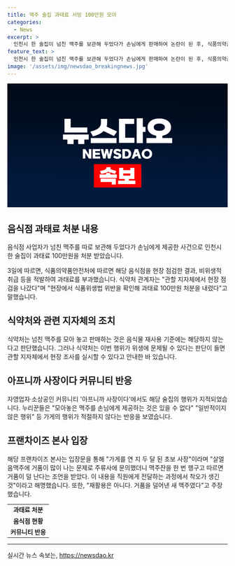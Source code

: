 ```yaml
---
title: 맥주 술집 과태료 서빙 100만원 모아
categories:
  - News
excerpt: >
  인천시 한 술집이 넘친 맥주를 보관해 두었다가 손님에게 판매하여 논란이 된 후, 식품의약품안전처로부터 100만원의 과태료를 부과받았다. 관할 지자체는 현장 점검을 통해 비위생적 취급 등을 적발하고, 해당 술집에 과태료를 부과했다고 전했다. 이에 대해 자영업자와 소상공인 커뮤니티에서 해당 술집의 행위를 비판하는 목소리가 나오고 있으며, 해당 프랜차이즈 본사는 사장의 실수로 사고가 발생한 것이라고 주장했다.
feature_text: >
  인천시 한 술집이 넘친 맥주를 보관해 두었다가 손님에게 판매하여 논란이 된 후, 식품의약품안전처로부터 100만원의 과태료를 부과받았다. 관할 지자체는 현장 점검을 통해 비위생적 취급 등을 적발하고, 해당 술집에 과태료를 부과했다고 전했다. 이에 대해 자영업자와 소상공인 커뮤니티에서 해당 술집의 행위를 비판하는 목소리가 나오고 있으며, 해당 프랜차이즈 본사는 사장의 실수로 사고가 발생한 것이라고 주장했다.
image: '/assets/img/newsdao_breakingnews.jpg'
---
```


<p><img src="/assets/img/newsdao_breakingnews.jpg" alt="koreaapp 속보" /></p>

<h2 data-ke-size="size26">음식점 과태료 처분 내용</h2>

<p>음식점 사업자가 넘친 맥주를 따로 보관해 두었다가 손님에게 제공한 사건으로 인천시 한 술집이 과태료 100만원을 처분 받았습니다.</p>

<p data-ke-size="size16">3일에 따르면, 식품의약품안전처에 따르면 해당 음식점을 현장 점검한 결과, 비위생적 취급 등을 적발하여 과태료를 부과했습니다. 식약처 관계자는 "관할 지자체에서 현장 점검을 나갔다"며 "현장에서 식품위생법 위반을 확인해 과태료 100만원 처분을 내렸다"고 말했습니다.</p>

<h2 data-ke-size="size26">식약처와 관련 지자체의 조치</h2>

<p data-ke-size="size16">식약처는 넘친 맥주를 모아 놓고 판매하는 것은 음식물 재사용 기준에는 해당하지 않는다고 판단했습니다. 그러나 식약처는 이번 행위가 위생에 문제될 수 있다는 판단이 들면 관할 지자체에서 현장 조사를 실시할 수 있다고 안내한 바 있습니다.</p>

<h2 data-ke-size="size26">아프니까 사장이다 커뮤니티 반응</h2>

<p data-ke-size="size16">자영업자·소상공인 커뮤니티 '아프니까 사장이다'에서도 해당 술집의 행위가 지적되었습니다. 누리꾼들은 "모아놓은 맥주를 손님에게 제공하는 것은 있을 수 없다" "일반적이지 않은 행위" 등 가게의 행위가 적절하지 않다는 반응을 보였습니다.</p>

<h2 data-ke-size="size26">프랜차이즈 본사 입장</h2>

<p data-ke-size="size16">해당 프랜차이즈 본사는 입장문을 통해 "가게를 연 지 두 달 된 초보 사장"이라며 "살얼음맥주에 거품이 많이 나는 문제로 주류사에 문의했더니 맥주잔을 한 번 헹구고 따르면 거품이 덜 난다는 조언을 받았다. 이 내용을 직원에게 전달하는 과정에서 착오가 생긴 것"이라고 해명했습니다. 또한, "재활용은 아니다. 거품을 덜어낸 새 맥주였다"고 주장했습니다.</p>

<table>
   <tr>
      <td style="text-align: center; height: 17px;"><b>과태료 처분</b></td>
   </tr>
   <tr>
      <td style="text-align: center; height: 17px;"><b>음식점 현황</b></td>
   </tr>
   <tr>
      <td style="text-align: center; height: 17px;"><b>커뮤니티 반응</b></td>
   </tr>
</table>

<hr>
실시간 뉴스 속보는, <a href="https://newsdao.kr" rel="dofollow">https://newsdao.kr</a>


